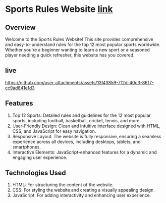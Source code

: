 # Sports Rules Website [ link](https://rule-hub.netlify.app/#)
## Overview
 Welcome to the Sports Rules Website! This site provides comprehensive and easy-to-understand rules for the top 12 most popular sports worldwide. Whether you're a beginner wanting to learn a new sport or a seasoned player needing a quick refresher, this website has you covered.
## live

https://github.com/user-attachments/assets/13f43859-7f2d-40c3-8617-cc9ad841e1d3
## Features
1. Top 12 Sports: Detailed rules and guidelines for the 12 most popular sports, including football, basketball, cricket, tennis, and more.
2. User-Friendly Design: Clean and intuitive interface designed with HTML, CSS, and JavaScript for easy navigation.
3. Responsive Layout: The website is fully responsive, ensuring a seamless experience across all devices, including desktops, tablets, and smartphones.
4. Interactive Elements: JavaScript-enhanced features for a dynamic and engaging user experience.
## Technologies Used
1. HTML: For structuring the content of the website.
2. CSS: For styling the website and creating a visually appealing design.
3. JavaScript: For adding interactivity and enhancing user experience.


